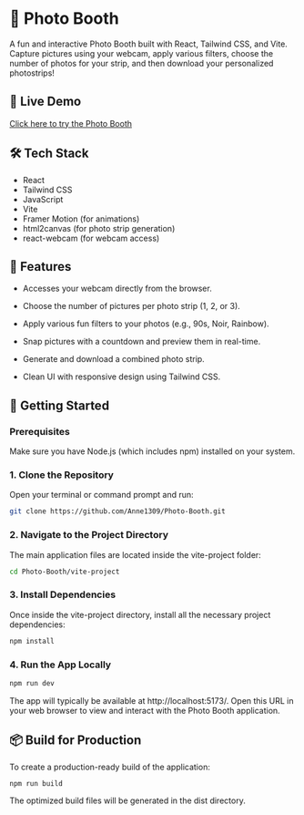 # 📸 Photo Booth

A fun and interactive Photo Booth built with React, Tailwind CSS, and Vite. Capture pictures using your webcam, apply various filters, choose the number of photos for your strip, and then download your personalized photostrips!

## 🔗 Live Demo

[Click here to try the Photo Booth](https://anne1309.github.io/Photo-Booth/)

## 🛠️ Tech Stack

- React
- Tailwind CSS
- JavaScript
- Vite
- Framer Motion (for animations)
- html2canvas (for photo strip generation)
- react-webcam (for webcam access)

## 🧾 Features
- Accesses your webcam directly from the browser.

- Choose the number of pictures per photo strip (1, 2, or 3).

- Apply various fun filters to your photos (e.g., 90s, Noir, Rainbow).

- Snap pictures with a countdown and preview them in real-time.

- Generate and download a combined photo strip.

- Clean UI with responsive design using Tailwind CSS.

## 🚀 Getting Started

### Prerequisites
Make sure you have Node.js (which includes npm) installed on your system.

### 1. Clone the Repository
Open your terminal or command prompt and run:
```bash
git clone https://github.com/Anne1309/Photo-Booth.git
```
### 2. Navigate to the Project Directory
The main application files are located inside the vite-project folder:
```bash
cd Photo-Booth/vite-project
```

### 3. Install Dependencies
Once inside the vite-project directory, install all the necessary project dependencies:
```bash
npm install
```

### 4. Run the App Locally
```bash
npm run dev
```

The app will typically be available at http://localhost:5173/. Open this URL in your web browser to view and interact with the Photo Booth application.

## 📦 Build for Production
To create a production-ready build of the application:
```bash
npm run build
```
The optimized build files will be generated in the dist directory.
